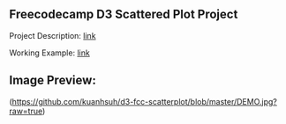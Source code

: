 ## Freecodecamp D3 Scattered Plot Project

Project Description: [link](http://beta.freecodecamp.com/en/challenges/data-visualization-projects/visualize-data-with-a-scatterplot-graph)

Working Example: [link](http://codepen.io/freeCodeCamp/full/bgpXyK)


## Image Preview:
(https://github.com/kuanhsuh/d3-fcc-scatterplot/blob/master/DEMO.jpg?raw=true)